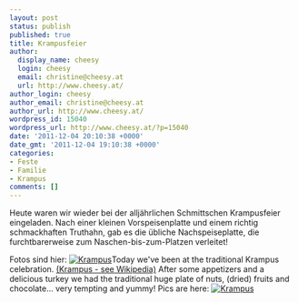 ```yaml
---
layout: post
status: publish
published: true
title: Krampusfeier
author:
  display_name: cheesy
  login: cheesy
  email: christine@cheesy.at
  url: http://www.cheesy.at/
author_login: cheesy
author_email: christine@cheesy.at
author_url: http://www.cheesy.at/
wordpress_id: 15040
wordpress_url: http://www.cheesy.at/?p=15040
date: '2011-12-04 20:10:38 +0000'
date_gmt: '2011-12-04 19:10:38 +0000'
categories:
- Feste
- Familie
- Krampus
comments: []
---
```

<!--:de-->Heute waren wir wieder bei der alljährlichen Schmittschen Krampusfeier eingeladen. Nach einer kleinen Vorspeisenplatte und einem richtig schmackhaften Truthahn, gab es die übliche Nachspeiseplatte, die furchtbarerweise zum Naschen-bis-zum-Platzen verleitet!
Fotos sind hier:
[![](http://www.cheesy.at/wp-content/uploads/thumb6.jpg "Krampus")](http://www.cheesy.at/fotos/feiern/krampusfeier/)<!--:--><!--:en-->Today we've been at the traditional Krampus celebration. [(Krampus - see Wikipedia)](http://en.wikipedia.org/wiki/Krampus) After some appetizers and a delicious turkey we had the traditional huge plate of nuts, (dried) fruits and chocolate... very tempting and yummy!
Pics are here:
[![](http://www.cheesy.at/wp-content/uploads/thumb6.jpg "Krampus")](http://www.cheesy.at/fotos/feiern/krampusfeier/)<!--:-->
